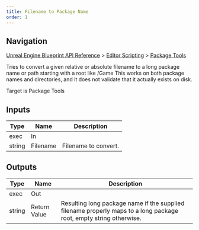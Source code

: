 ```yaml
---
title: Filename to Package Name
order: 1
---
```

## Navigation

[Unreal Engine Blueprint API Reference](https://dev.epicgames.com/documentation/en-us/unreal-engine/BlueprintAPI) > [Editor Scripting](https://dev.epicgames.com/documentation/en-us/unreal-engine/BlueprintAPI/EditorScripting) > [Package Tools](https://dev.epicgames.com/documentation/en-us/unreal-engine/BlueprintAPI/EditorScripting/PackageTools)

Tries to convert a given relative or absolute filename to a long package name or path starting with a root like /Game
This works on both package names and directories, and it does not validate that it actually exists on disk.

Target is Package Tools

## Inputs

| Type | Name | Description |
| --- | --- | --- |
| exec | In |  |
| string | Filename | Filename to convert. |

## Outputs

| Type | Name | Description |
| --- | --- | --- |
| exec | Out |  |
| string | Return Value | Resulting long package name if the supplied filename properly maps to a long package root, empty string otherwise. |
